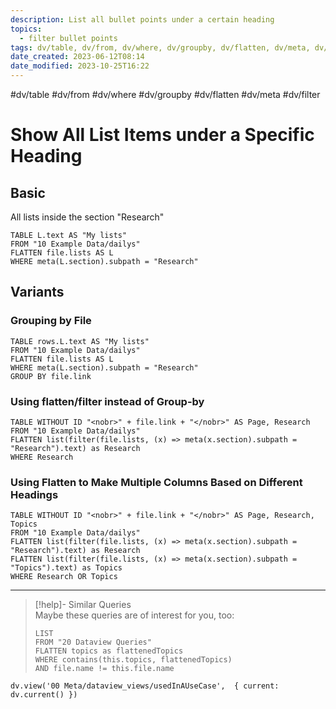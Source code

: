 ```yaml
---
description: List all bullet points under a certain heading
topics:
  - filter bullet points
tags: dv/table, dv/from, dv/where, dv/groupby, dv/flatten, dv/meta, dv/filter
date_created: 2023-06-12T08:14
date_modified: 2023-10-25T16:22
---
```


#dv/table #dv/from #dv/where #dv/groupby #dv/flatten #dv/meta #dv/filter

# Show All List Items under a Specific Heading

## Basic

All lists inside the section "Research"

```dataview
TABLE L.text AS "My lists"
FROM "10 Example Data/dailys"
FLATTEN file.lists AS L
WHERE meta(L.section).subpath = "Research"
```

## Variants

### Grouping by File

```dataview
TABLE rows.L.text AS "My lists"
FROM "10 Example Data/dailys"
FLATTEN file.lists AS L
WHERE meta(L.section).subpath = "Research"
GROUP BY file.link
```

### Using flatten/filter instead of Group-by

```dataview
TABLE WITHOUT ID "<nobr>" + file.link + "</nobr>" AS Page, Research
FROM "10 Example Data/dailys"
FLATTEN list(filter(file.lists, (x) => meta(x.section).subpath = "Research").text) as Research
WHERE Research
```

### Using Flatten to Make Multiple Columns Based on Different Headings

```dataview
TABLE WITHOUT ID "<nobr>" + file.link + "</nobr>" AS Page, Research, Topics
FROM "10 Example Data/dailys"
FLATTEN list(filter(file.lists, (x) => meta(x.section).subpath = "Research").text) as Research
FLATTEN list(filter(file.lists, (x) => meta(x.section).subpath = "Topics").text) as Topics
WHERE Research OR Topics
```

---

<!-- === end of query page ===  -->

> [!help]- Similar Queries  
> Maybe these queries are of interest for you, too:
> 
> ```dataview
> LIST
> FROM "20 Dataview Queries"
> FLATTEN topics as flattenedTopics
> WHERE contains(this.topics, flattenedTopics)
> AND file.name != this.file.name
> ```

```dataviewjs
dv.view('00 Meta/dataview_views/usedInAUseCase',  { current: dv.current() })
```
